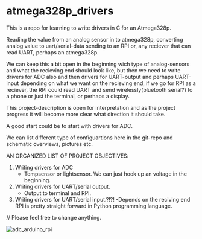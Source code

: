 # atmega328p_drivers
This is a repo for learning to write drivers in C for an Atmega328p.

Reading the value from an analog sensor in to atmega328p, 
converting analog value to uart/serial-data sending to an RPI or,
any reciever that can read UART,
perhaps an atmega328p.

We can keep this a bit open in the beginning wich type of analog-sensors and what the recieving end should look like, 
but then we need to write drivers for ADC also and then 
drivers for UART-output and perhaps
UART-input depending on what we want on the recieving end,
if we go for RPI as a reciever, the RPI could read UART and send wirelessly(bluetooth serial?) to a phone
or just the terminal, or perhaps a display.

This project-description is open for interpretation and as the project progress it will become more clear 
what direction it should take.

A good start could be to start with drivers for ADC.

We can list different type of configuartions here in the git-repo and schematic overviews, pictures etc.

AN ORGANIZED LIST OF PROJECT OBJECTIVES:
1. Writing drivers for ADC    
      - Tempsensor or lightsensor. We can just hook up an voltage in the beginning. 
2. Writing drivers for UART/serial output.
      - Output to terminal and RPI. 
3. Writing drivers for UART/serial input.?!?!
      -Depends on the reciving end RPI is pretty straight forward in Python programming language. 


//
Please feel free to change anything.  










![adc_arduino_rpi](https://github.com/mh2933/atmega328p_drivers-/assets/42110442/1a36ae8c-3e37-43bf-b39a-5a21687bced8)






